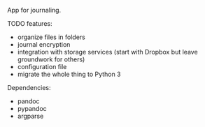 App for journaling.

TODO features:
 - organize files in folders
 - journal encryption
 - integration with storage services (start with Dropbox but leave groundwork for others)
 - configuration file
 - migrate the whole thing to Python 3

Dependencies:
 - pandoc
 - pypandoc
 - argparse
